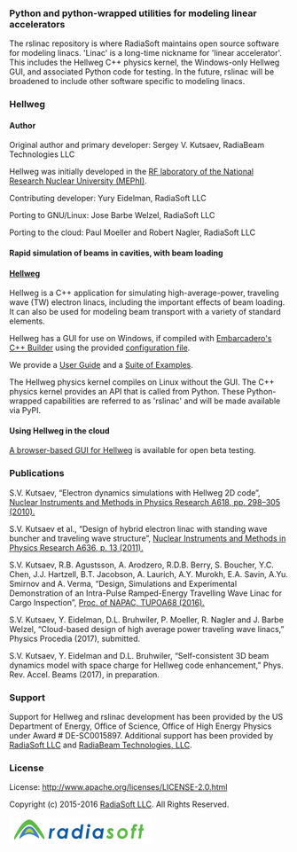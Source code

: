 ### Python and python-wrapped utilities for modeling linear accelerators
The rslinac repository is where RadiaSoft maintains open source software for modeling linacs.  'Linac' is a long-time nickname for 'linear accelerator'. This includes the Hellweg C++ physics kernel, the Windows-only Hellweg GUI, and associated Python code for testing. In the future, rslinac will be broadened to include other software specific to modeling linacs.

### Hellweg
#### Author
Original author and primary developer: Sergey V. Kutsaev, RadiaBeam Technologies LLC

Hellweg was initially developed in the [RF laboratory of the National Research Nuclear University (MEPhI)](http://rflab.mephi.ru/en/).

Contributing developer: Yury Eidelman, RadiaSoft LLC

Porting to GNU/Linux: Jose Barbe Welzel, RadiaSoft LLC

Porting to the cloud: Paul Moeller and Robert Nagler, RadiaSoft LLC

#### Rapid simulation of beams in cavities, with beam loading
<a target="_blank" class="btn btn-default lp-code-button" href="/hellweg"><h4>Hellweg</h4></a>

Hellweg is a C++ application for simulating high-average-power, traveling wave (TW) electron linacs, including the important effects of beam loading. It can also be used for modeling beam transport with a variety of standard elements.

Hellweg has a GUI for use on Windows, if compiled with [Embarcadero's C++ Builder](https://www.embarcadero.com/products/cbuilder) using the provided [configuration file](https://github.com/radiasoft/rslinac/blob/master/src/gui/Hellweg.cbproj).

We provide a [User Guide](https://github.com/radiasoft/rslinac/tree/master/docs) and a [Suite of Examples](https://github.com/radiasoft/rslinac/tree/master/src/examples).

The Hellweg physics kernel compiles on Linux without the GUI. The C++ physics kernel provides an API that is called from Python. These Python-wrapped capabilities are referred to as 'rslinac' and will be made available via PyPI.

#### Using Hellweg in the cloud
[A browser-based GUI for Hellweg](http://beta.sirepo.com/hellweg) is available for open beta testing.

### Publications
S.V. Kutsaev, “Electron dynamics simulations with Hellweg 2D code”, [Nuclear Instruments and Methods in Physics Research A618, pp. 298–305 (2010).](http://www.sciencedirect.com/science/article/pii/S0168900210003141)

S.V. Kutsaev et al., “Design of hybrid electron linac with standing wave buncher and traveling wave structure”, [Nuclear Instruments and Methods in Physics Research A636, p. 13 (2011).](http://www.sciencedirect.com/science/article/pii/S0168900211001252)

S.V. Kutsaev, R.B. Agustsson, A. Arodzero, R.D.B. Berry, S. Boucher, Y.C. Chen, J.J. Hartzell, B.T. Jacobson, A. Laurich, A.Y. Murokh, E.A. Savin, A.Yu. Smirnov and A. Verma, “Design, Simulations and Experimental Demonstration of an Intra-Pulse Ramped-Energy Travelling Wave Linac for Cargo Inspection”, [Proc. of NAPAC, TUPOA68 (2016).](http://vrws.de/napac2016/papers/tupoa68.pdf)

S.V. Kutsaev, Y. Eidelman, D.L. Bruhwiler, P. Moeller, R. Nagler and J. Barbe Welzel, “Cloud-based design of high average power traveling wave linacs,” Physics Procedia (2017), submitted.

S.V. Kutsaev, Y. Eidelman and D.L. Bruhwiler, “Self-consistent 3D beam dynamics model with space charge for Hellweg code enhancement,” Phys. Rev. Accel. Beams (2017), in preparation.

### Support
Support for Hellweg and rslinac development has been provided by the US Department of Energy, Office of Science, Office of High Energy Physics under Award # DE-SC0015897. Additional support has been provided by [RadiaSoft LLC](http://radiasoft.net) and [RadiaBeam Technologies, LLC](http://radiabeam.com/).

### License
License: http://www.apache.org/licenses/LICENSE-2.0.html

Copyright (c) 2015-2016 [RadiaSoft LLC](http://radiasoft.net/open-source).  All Rights Reserved.

![RadiaSoft](https://github.com/radiasoft/images/blob/master/corporate/RadiaSoftLogoTransparent.png)
